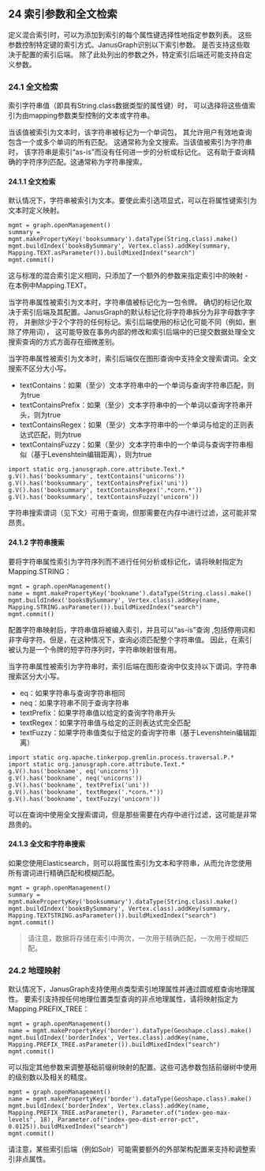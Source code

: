 24 索引参数和全文检索
---

定义混合索引时，可以为添加到索引的每个属性键选择性地指定参数列表。
这些参数控制特定键的索引方式。JanusGraph识别以下索引参数。
是否支持这些取决于配置的索引后端。
除了此处列出的参数之外，特定索引后端还可能支持自定义参数。
### 24.1 全文检索

索引字符串值（即具有String.class数据类型的属性键）时，
可以选择将这些值索引为由mapping参数类型控制的文本或字符串。

当该值被索引为文本时，该字符串被标记为一个单词包，
其允许用户有效地查询包含一个或多个单词的所有匹配。
这通常称为全文搜索。当该值被索引为字符串时，
该字符串是索引“as-is”而没有任何进一步的分析或标记化。
这有助于查询精确的字符序列匹配。这通常称为字符串搜索。  

#### 24.1.1 全文检索

默认情况下，字符串被索引为文本。要使此索引选项显式，可以在将属性键索引为文本时定义映射。

```
mgmt = graph.openManagement()
summary = mgmt.makePropertyKey('booksummary').dataType(String.class).make()
mgmt.buildIndex('booksBySummary', Vertex.class).addKey(summary, Mapping.TEXT.asParameter()).buildMixedIndex("search")
mgmt.commit()
```

这与标准的混合索引定义相同，只添加了一个额外的参数来指定索引中的映射 - 在本例中Mapping.TEXT。

当字符串属性被索引为文本时，字符串值被标记化为一包令牌。
确切的标记化取决于索引后端及其配置。JanusGraph的默认标记化将字符串拆分为非字母数字字符，
并删除少于2个字符的任何标记。索引后端使用的标记化可能不同（例如，删除了停用词），
这可能导致在事务内部的修改和索引后端中的已提交数据处理全文搜索查询的方式方面存在细微差别。

当字符串属性被索引为文本时，索引后端仅在图形查询中支持全文搜索谓词。全文搜索不区分大小写。

- textContains：如果（至少）文本字符串中的一个单词与查询字符串匹配，则为true
- textContainsPrefix：如果（至少）文本字符串中的一个单词以查询字符串开头，则为true
- textContainsRegex：如果（至少）文本字符串中的一个单词与给定的正则表达式匹配，则为true
- textContainsFuzzy：如果（至少）文本字符串中的一个单词与查询字符串相似（基于Levenshtein编辑距离），则为true

```
import static org.janusgraph.core.attribute.Text.*
g.V().has('booksummary', textContains('unicorns'))
g.V().has('booksummary', textContainsPrefix('uni'))
g.V().has('booksummary', textContainsRegex('.*corn.*'))
g.V().has('booksummary', textContainsFuzzy('unicorn'))
```
字符串搜索谓词（见下文）可用于查询，但那需要在内存中进行过滤，这可能非常昂贵。

#### 24.1.2 字符串搜索

要将字符串属性索引为字符序列而不进行任何分析或标记化，请将映射指定为Mapping.STRING：
```
mgmt = graph.openManagement()
name = mgmt.makePropertyKey('bookname').dataType(String.class).make()
mgmt.buildIndex('booksBySummary', Vertex.class).addKey(name, Mapping.STRING.asParameter()).buildMixedIndex("search")
mgmt.commit()
```
配置字符串映射后，字符串值将被编入索引，并且可以“as-is”查询 ,包括停用词和非字母字符。但是，在这种情况下，查询必须匹配整个字符串值。
因此，在索引被认为是一个令牌的短字符序列时，字符串映射很有用。

当字符串属性被索引为字符串时，索引后端在图形查询中仅支持以下谓词。字符串搜索区分大小写。

- eq：如果字符串与查询字符串相同
- neq：如果字符串不同于查询字符串
- textPrefix：如果字符串值以给定的查询字符串开头
- textRegex：如果字符串值与给定的正则表达式完全匹配
- textFuzzy：如果字符串值类似于给定的查询字符串（基于Levenshtein编辑距离）
```
import static org.apache.tinkerpop.gremlin.process.traversal.P.*
import static org.janusgraph.core.attribute.Text.*
g.V().has('bookname', eq('unicorns'))
g.V().has('bookname', neq('unicorns'))
g.V().has('bookname', textPrefix('uni'))
g.V().has('bookname', textRegex('.*corn.*'))
g.V().has('bookname', textFuzzy('unicorn'))
```
可以在查询中使用全文搜索谓词，但是那些需要在内存中进行过滤，这可能是非常昂贵的。

#### 24.1.3 全文和字符串搜索
如果您使用Elasticsearch，则可以将属性索引为文本和字符串，从而允许您使用所有谓词进行精确匹配和模糊匹配。
```
mgmt = graph.openManagement()
summary = mgmt.makePropertyKey('booksummary').dataType(String.class).make()
mgmt.buildIndex('booksBySummary', Vertex.class).addKey(summary, Mapping.TEXTSTRING.asParameter()).buildMixedIndex("search")
mgmt.commit()
```

>请注意，数据将存储在索引中两次，一次用于精确匹配，一次用于模糊匹配。
### 24.2 地理映射
默认情况下，JanusGraph支持使用点类型索引地理属性并通过圆或框查询地理属性。
要索引支持按任何地理位置类型查询的非点地理属性，请将映射指定为Mapping.PREFIX_TREE：
```
mgmt = graph.openManagement()
name = mgmt.makePropertyKey('border').dataType(Geoshape.class).make()
mgmt.buildIndex('borderIndex', Vertex.class).addKey(name, Mapping.PREFIX_TREE.asParameter()).buildMixedIndex("search")
mgmt.commit()
```
可以指定其他参数来调整基础前缀树映射的配置。这些可选参数包括前缀树中使用的级别数以及相关的精度。
```
mgmt = graph.openManagement()
name = mgmt.makePropertyKey('border').dataType(Geoshape.class).make()
mgmt.buildIndex('borderIndex', Vertex.class).addKey(name, Mapping.PREFIX_TREE.asParameter(), Parameter.of("index-geo-max-levels", 18), Parameter.of("index-geo-dist-error-pct", 0.0125)).buildMixedIndex("search")
mgmt.commit()
```
请注意，某些索引后端（例如Solr）可能需要额外的外部架构配置来支持和调整索引非点属性。